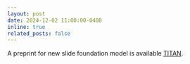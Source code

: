 ```yaml
---
layout: post
date: 2024-12-02 11:00:00-0400
inline: true
related_posts: false
---
```


A preprint for new slide foundation model is available [TITAN](https://arxiv.org/abs/2411.19666).